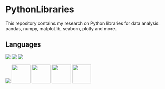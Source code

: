 # PythonLibraries
This repository contains my research on Python libraries for data analysis: pandas, numpy, matplotlib, seaborn, plotly and more..

## Languages

<a href="https://code.visualstudio.com/" target="_blank"> <img src="https://img.icons8.com/color/48/000000/visual-studio-code-2019.png"/></a>
<img src="https://img.icons8.com/external-soft-fill-juicy-fish/50/000000/external-sql-servers-and-networks-soft-fill-soft-fill-juicy-fish.png"/>
<a href="https://www.microsoft.com/en-us/sql-server" target="_blank"> <img src="https://img.icons8.com/color/50/000000/microsoft-sql-server.png"/></a>

<a href="https://www.python.org" target="_blank"> <img src="https://img.icons8.com/color/48/000000/python.png"/></a>
<a href="https://numpy.org/" target="_blank"> <img src="https://miro.medium.com/v2/resize:fit:1001/1*vPezx00A1u0WAfS8e8wBXQ.png" width="60px" height="60px"/></a>
<a href="https://pandas.pydata.org/" target="_blank"> <img src="https://upload.wikimedia.org/wikipedia/commons/thumb/e/ed/Pandas_logo.svg/1280px-Pandas_logo.svg.png" width="60px" height="60px"/></a>
<a href="https://matplotlib.org/" target="_blank"> <img src="https://upload.wikimedia.org/wikipedia/commons/thumb/8/84/Matplotlib_icon.svg/2048px-Matplotlib_icon.svg.png" width="60px" height="60px"/></a>
<a href="https://seaborn.pydata.org/tutorial.html" target="_blank"> <img src="https://user-images.githubusercontent.com/315810/92161415-9e357100-edfe-11ea-917d-f9e33fd60741.png" width="60px" height="60px"/></a>

